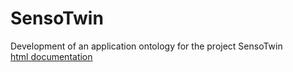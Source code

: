 # SensoTwin

Development of an application ontology for the project SensoTwin  
[html documentation]([https://upaehler.github.io/SensoTwin/](https://upaehler.github.io/SensoTwin/v1.0.0/)https://upaehler.github.io/SensoTwin/v1.0.0/)
